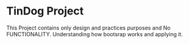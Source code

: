 # TinDog Project

This Project contains only design and practices purposes and No FUNCTIONALITY.
Understanding how bootsrap works and applying it.



